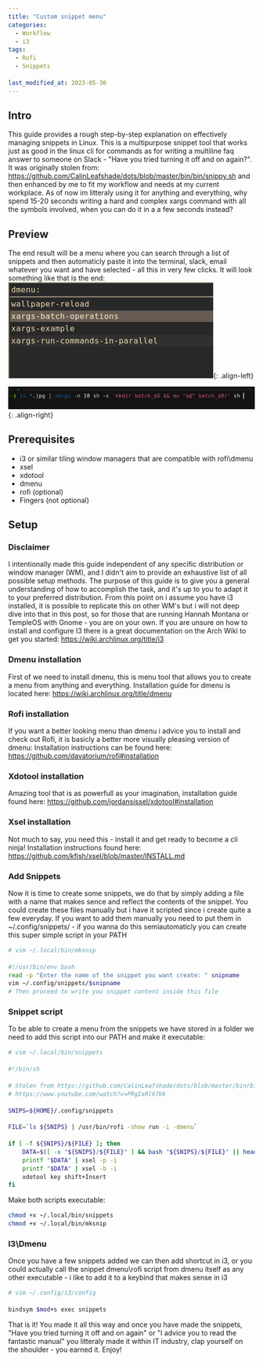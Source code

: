 ```yaml
---
title: "Custom snippet menu"
categories:
  - Workflow
  - i3
tags:
  - Rofi
  - Snippets

last_modified_at: 2023-05-30
---
```


## Intro
This guide provides a rough step-by-step explanation on effectively managing snippets in Linux. This is a multipurpose snippet tool that works just as good in the linux cli for commands as for writing a multiline faq answer to someone on Slack - "Have you tried turning it off and on again?". It was originally stolen from: <https://github.com/CalinLeafshade/dots/blob/master/bin/bin/snippy.sh> and then enhanced by me to fit my workflow and needs at my current workplace.
As of now im litteraly using it for anything and everything, why spend 15-20 seconds writing a hard and complex xargs command with all the symbols involved, when you can do it in a a few seconds instead?


## Preview
The end result will be a menu where you can search through a list of snippets and then automaticly paste it into the terminal, slack, email whatever you want and have selected - all this in very few clicks. It will look something like that is the end:
![image-left](/assets/images/snippet1.png){: .align-left}

![image-right](/assets/images/snippet2.png){: .align-right}

## Prerequisites
- i3 or similar tiling window managers that are compatible with rofi\dmenu
- xsel
- xdotool
- dmenu
- rofi (optional)
- Fingers (not optional)

## Setup

### Disclaimer
I intentionally made this guide independent of any specific distribution or window manager (WM), and I didn't aim to provide an exhaustive list of all possible setup methods. The purpose of this guide is to give you a general understanding of how to accomplish the task, and it's up to you to adapt it to your preferred distribution.
From this point on i assume you have i3 installed, it is possible to replicate this on other WM's but i will not deep dive into that in this post, so for those that are running Hannah Montana or TempleOS with Gnome - you are on your own.
If you are unsure on how to install and configure I3 there is a great documentation on the Arch Wiki to get you started: <https://wiki.archlinux.org/title/i3>

### Dmenu installation
First of we need to install dmenu, this is menu tool that allows you to create a menu from anything and everything.
Installation guide for dmenu is located here: <https://wiki.archlinux.org/title/dmenu>

### Rofi installation
If you want a better looking menu than dmenu i advice you to install and check out Rofi, it is basicly a better more visually pleasing version of dmenu:
Installation instructions can be found here: <https://github.com/davatorium/rofi#installation>

### Xdotool installation
Amazing tool that is as powerfull as your imagination, installation guide found here: <https://github.com/jordansissel/xdotool#installation>

### Xsel installation
Not much to say, you need this - install it and get ready to become a cli ninja!
Installation instructions found here: <https://github.com/kfish/xsel/blob/master/INSTALL.md>

### Add Snippets
Now it is time to create some snippets, we do that by simply adding a file with a name that makes sence and reflect the contents of the snippet. You could create these files manually but i have it scripted since i create quite a few everyday.
If you want to add them manually you need to put them in ~/.config/snippets/<yoursnippet> - if you wanna do this semiautomaticly you can create this super simple script in your PATH
```bash
# vim ~/.local/bin/mksnip

#!/usr/bin/env bash
read -p "Enter the name of the snippet you want create: " snipname
vim ~/.config/snippets/$snipname
# Then proceed to write you snippet content inside this file
```

### Snippet script
To be able to create a menu from the snippets we have stored in a folder we need to add this script into our PATH and make it executable:
```bash
# vim ~/.local/bin/snippets

#!/bin/sh

# Stolen from https://github.com/CalinLeafshade/dots/blob/master/bin/bin/snippy.sh
# https://www.youtube.com/watch?v=PRgIxRl67bk

SNIPS=${HOME}/.config/snippets

FILE=`ls ${SNIPS} | /usr/bin/rofi -show run -i -dmenu`

if [ -f ${SNIPS}/${FILE} ]; then
	DATA=$([ -x "${SNIPS}/${FILE}" ] && bash "${SNIPS}/${FILE}" || head --bytes=-1 ${SNIPS}/${FILE})
	printf "$DATA" | xsel -p -i
	printf "$DATA" | xsel -b -i
	xdotool key shift+Insert
fi
```

Make both scripts executable:
```bash
chmod +x ~/.local/bin/snippets
chmod +x ~/.local/bin/mksnip
```

### I3\Dmenu
Once you have a few snippets added we can then add shortcut in i3, or you could actually call the snippet dmenu\rofi script from dmenu itself as any other executable - i like to add it to a keybind that makes sense in i3
```bash
# vim ~/.config/i3/config

bindsym $mod+s exec snippets
```

That is it! You made it all this way and once you have made the snippets, "Have you tried turning it off and on again" or "I advice you to read the fantastic manual" you litteraly made it within IT industry, clap yourself on the shoulder - you earned it. Enjoy!

